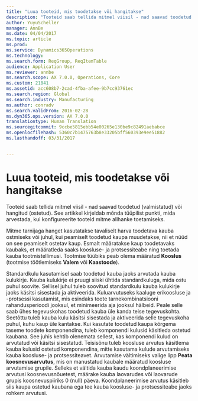 ```yaml
---
title: "Luua tooteid, mis toodetakse või hangitakse"
description: "Tooteid saab tellida mitmel viisil - nad saavad toodetud (valmistatud) või hangitud (ostetud). See artikkel kirjeldab mõnda tüüpilist punkti, mida arvestada, kui konfigureerite tooteid mitme allhanke toetamiseks."
author: YuyuScheller
manager: AnnBe
ms.date: 04/04/2017
ms.topic: article
ms.prod: 
ms.service: Dynamics365Operations
ms.technology: 
ms.search.form: ReqGroup, ReqItemTable
audience: Application User
ms.reviewer: annbe
ms.search.scope: AX 7.0.0, Operations, Core
ms.custom: 21841
ms.assetid: acc608b7-2cad-4fba-afee-9b7cc93761ec
ms.search.region: Global
ms.search.industry: Manufacturing
ms.author: conradv
ms.search.validFrom: 2016-02-28
ms.dyn365.ops.version: AX 7.0.0
translationtype: Human Translation
ms.sourcegitcommit: 9ccbe5815ebb54e00265e130be9c82491aebabce
ms.openlocfilehash: 5360c7b1475763b8e33205bff560393e9ee51882
ms.lasthandoff: 03/31/2017


---
```


# <a name="set-up-products-that-can-be-produced-or-procured"></a>Luua tooteid, mis toodetakse või hangitakse

Tooteid saab tellida mitmel viisil - nad saavad toodetud (valmistatud) või hangitud (ostetud). See artikkel kirjeldab mõnda tüüpilist punkti, mida arvestada, kui konfigureerite tooteid mitme allhanke toetamiseks. 

Mitme tarnijaga hanget kasutatakse tavaliselt harva toodetava kauba ostmiseks või juhul, kui peamiselt toodetud kaupa muudetakse, nii et nüüd on see peamiselt ostetav kaup. Esmalt määratakse kaup toodetavaks kaubaks, et määratleda saaks koosluse- ja protsessiteabe ning toetada kauba tootmistellimusi. Tootmise tüübiks peab olema määratud **Kooslus** (tootmise töötlemiseks **Valem** või **Kaastoode**).

Standardkulu kasutamisel saab toodetud kauba jaoks arvutada kauba kulukirje. Kauba kulukirje ei pruugi siiski ühtida standardkuluga, mida ostu puhul soovite. Sellisel juhul tuleb soovitud standardkulu kauba kulukirje jaoks käsitsi sisestada ja aktiveerida. Kuluarvutuseks kaaluge erikoosluse ja -protsessi kasutamist, mis esindaks toote tarnekombinatsiooni rahandusperioodi jooksul, et minimeerida aja jooksul hälbeid. Peale selle saab ühes tegevuskohas toodetud kauba üle kanda teise tegevuskohta. Seetõttu tuleb kauba kulu käsitsi sisestada ja aktiveerida selle tegevuskoha puhul, kuhu kaup üle kantakse. Kui kasutate toodetud kaupa kõrgema taseme toodete komponendina, tuleb komponendi kulusid käsitleda ostetud kaubana. See juhis kehtib olenemata sellest, kas komponendi kulud on arvutatud või käsitsi sisestatud. Teisisõnu tuleb koosluse arvutus käsitlema kauba kulusid ostetud komponendina, mitte kasutama kulude arvutamiseks kauba koosluse- ja protsessiteavet. Arvutamise vältimiseks valige lipp **Peata koosnevusarvutus**, mis on manustatud kaubale määratud koosluse arvutamise grupile. Selleks et vältida kauba kaudu koondplaneerimise arvutusi koosnevusnõuetest, määrake kauba laovarudes või laovarude grupis koosnevuspiiriks 0 (null) päeva. Koondplaneerimise arvutus käsitleb siis kaupa ostetud kaubana ega tee kauba koosluse- ja protsessiteabe jaoks rohkem arvutusi.




